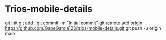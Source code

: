 # Trios-mobile-details
git init
git add .
git commit -m "Initial commit"
git remote add origin https://github.com/GabeGarcia123/trios-mobile-details.git
git push -u origin main
